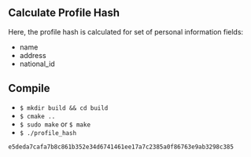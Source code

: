 ## Calculate Profile Hash
Here, the profile hash is calculated for set of personal information fields:

* name
* address
* national_id

## Compile
* `$ mkdir build && cd build`
* `$ cmake ..`
* `$ sudo make` or `$ make`
* `$ ./profile_hash`
```
e5deda7cafa7b8c861b352e34d6741461ee17a7c2385a0f86763e9ab3298c385
```